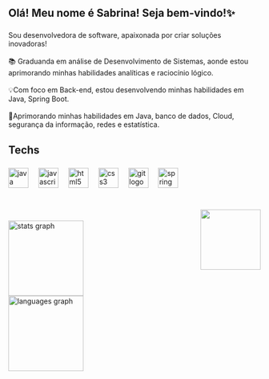 

<h2 align="left">Olá! Meu nome é Sabrina! Seja bem-vindo!✨</h2>

###

<p align="left">Sou desenvolvedora de software, apaixonada por criar soluções inovadoras!<br><br>📚 Graduanda em análise de Desenvolvimento de Sistemas, aonde estou aprimorando minhas habilidades analíticas e raciocínio lógico.<br><br>💡Com foco em Back-end, estou desenvolvendo minhas habilidades em Java, Spring Boot.<br><br>🌱Aprimorando minhas habilidades em Java, banco de dados, Cloud, segurança da informação, redes e estatística.</p>

###



###

<h2 align="left">Techs</h2>

###

<div align="left">
  <img src="https://cdn.jsdelivr.net/gh/devicons/devicon/icons/java/java-original.svg" height="40" alt="java logo"  />
  <img width="12" />
  <img src="https://cdn.jsdelivr.net/gh/devicons/devicon/icons/javascript/javascript-original.svg" height="40" alt="javascript logo"  />
  <img width="12" />
  <img src="https://cdn.jsdelivr.net/gh/devicons/devicon/icons/html5/html5-original.svg" height="40" alt="html5 logo"  />
  <img width="12" />
  <img src="https://cdn.jsdelivr.net/gh/devicons/devicon/icons/css3/css3-original.svg" height="40" alt="css3 logo"  />
  <img width="12" />
  <img src="https://cdn.jsdelivr.net/gh/devicons/devicon/icons/git/git-original.svg" height="40" alt="git logo"  />
  <img width="12" />
  <img src="https://cdn.jsdelivr.net/gh/devicons/devicon/icons/spring/spring-original.svg" height="40" alt="spring logo"  />
</div>

###

<br clear="both">

<img align="right" height="120" src="https://cdn.discordapp.com/attachments/1116889337590714429/1338899559321178122/download.gif?ex=67acc2e2&is=67ab7162&hm=08a51b95298432f159d78089ee5291d540bf8fb48309d45b91f1f84eb92040ec&"  />

###
<div align="center">
<div align="left">
  <img src="https://github-readme-stats.vercel.app/api?username=SasaGomess&hide_title=false&hide_rank=false&show_icons=true&include_all_commits=true&count_private=true&disable_animations=false&theme=jolly&locale=en&hide_border=false&order=1" height="150" alt="stats graph" />
    </div>
    
  <div align="left">
  <img src="https://github-readme-stats.vercel.app/api/top-langs?username=SasaGomess&locale=en&hide_title=false&layout=compact&card_width=320&langs_count=5&theme=jolly&hide_border=false&order=2" height="150"  alt="languages graph" />
</div>

###
</div>
